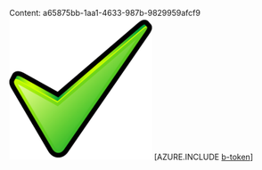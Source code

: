 Content: a65875bb-1aa1-4633-987b-9829959afcf9![image](e8e71a7b-0ad8-42c0-bfb3-8039d4d6aeeb.png)
[AZURE.INCLUDE [b-token](73dbf0a3-673e-4250-8161-7d17488c288e.md)]
